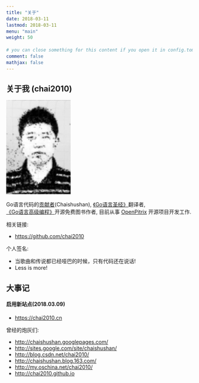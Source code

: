 ```yaml
---
title: "关于"
date: 2018-03-11
lastmod: 2018-03-11
menu: "main"
weight: 50

# you can close something for this content if you open it in config.toml.
comment: false
mathjax: false
---
```


## 关于我 (chai2010)

![](/images/chai2010.jpg)

Go语言代码的[贡献者](https://golang.org/CONTRIBUTORS)(Chaishushan), [《Go语言圣经》](/books)翻译者, [《Go语言高级编程》](/books)开源免费图书作者, 目前从事 [OpenPitrix](https://github.com/openpitrix) 开源项目开发工作.

相关链接:

- https://github.com/chai2010

个人签名:

- 当歌曲和传说都已经哑巴的时候，只有代码还在说话!
- Less is more!

## 大事记

#### 启用新站点(2018.03.09)

- https://chai2010.cn

曾经的炮灰们:

- http://chaishushan.googlepages.com/
- http://sites.google.com/site/chaishushan/
- http://blog.csdn.net/chai2010/
- http://chaishushan.blog.163.com/
- http://my.oschina.net/chai2010/
- http://chai2010.github.io
